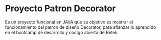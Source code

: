# Proyecto Patron Decorator
Es un proyecto funcional en JAVA que su objetivo es mostrar el funcionamiento del patron de diseño Decorator, para afianzar lo aprendido en el bootcamp de desarrollo y codigo abierto de Betek 

